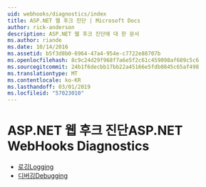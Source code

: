 ```yaml
---
uid: webhooks/diagnostics/index
title: ASP.NET 웹 후크 진단 | Microsoft Docs
author: rick-anderson
description: ASP.NET 웹 후크 진단에 대 한 문서
ms.author: riande
ms.date: 10/14/2016
ms.assetid: b5f3d8b0-6964-47a4-954e-c7722e88707b
ms.openlocfilehash: 8c9c24d29f968f7a6e5f2c61c459098af689c5c6
ms.sourcegitcommit: 24b1f6decbb17bb22a45166e5fdb0845c65af498
ms.translationtype: MT
ms.contentlocale: ko-KR
ms.lasthandoff: 03/01/2019
ms.locfileid: "57023010"
---
```

# <a name="aspnet-webhooks-diagnostics"></a><span data-ttu-id="17bb6-103">ASP.NET 웹 후크 진단</span><span class="sxs-lookup"><span data-stu-id="17bb6-103">ASP.NET WebHooks Diagnostics</span></span>

* [<span data-ttu-id="17bb6-104">로깅</span><span class="sxs-lookup"><span data-stu-id="17bb6-104">Logging</span></span>](logging.md)
* [<span data-ttu-id="17bb6-105">디버깅</span><span class="sxs-lookup"><span data-stu-id="17bb6-105">Debugging</span></span>](debugging.md)
